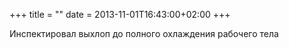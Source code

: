 +++
title = ""
date = 2013-11-01T16:43:00+02:00
+++

Инспектировал выхлоп до полного охлаждения рабочего тела


